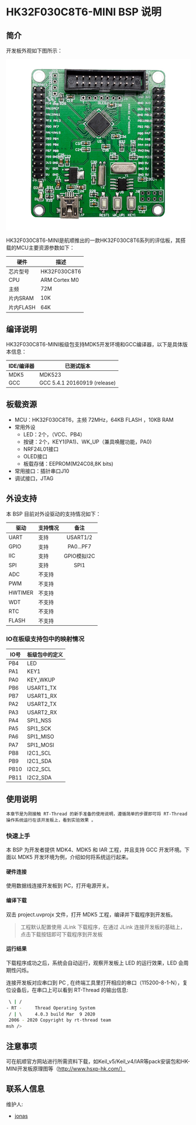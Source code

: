# HK32F030C8T6-MINI BSP 说明

## 简介

开发板外观如下图所示：

![board](figures/board.jpg)

HK32F030C8T6-MINI是航顺推出的一款HK32F030C8T6系列的评估板，其搭载的MCU主要资源参数如下：

| 硬件      | 描述          |
| --------- | ------------- |
| 芯片型号  | HK32F030C8T6  |
| CPU       | ARM Cortex M0 |
| 主频      | 72M           |
| 片内SRAM  | 10K           |
| 片内FLASH | 64K           |

## 编译说明

HK32F030C8T6-MINI板级包支持MDK5开发环境和GCC编译器，以下是具体版本信息：

| IDE/编译器 | 已测试版本                   |
| ---------- | ---------------------------- |
| MDK5       | MDK523                       |
| GCC        | GCC 5.4.1 20160919 (release) |

## 板载资源

- MCU：HK32F030C8T6，主频 72MHz，64KB FLASH ，10KB RAM
- 常用外设
  - LED：2个，（VCC、PB4）
  - 按键：2个，KEY1(PA1)、WK_UP（兼具唤醒功能，PA0)
  - NRF24L01接口
  - OLED接口
  - 板载存储：EEPROM(M24C08,8K bits)
- 常用接口：插针串口J10
- 调试接口，JTAG

## 外设支持

本 BSP 目前对外设驱动的支持情况如下：

| 驱动    | 支持情况 |    备注     |
| ------- | -------- | :---------: |
| UART    | 支持     |  USART1/2   |
| GPIO    | 支持     |  PA0...PF7  |
| IIC     | 支持     | GPIO模拟I2C |
| SPI     | 支持     |    SPI1     |
| ADC     | 不支持   |             |
| PWM     | 不支持   |             |
| HWTIMER | 不支持   |             |
| WDT     | 不支持   |             |
| RTC     | 不支持   |             |
| FLASH   | 不支持   |             |

### IO在板级支持包中的映射情况

| IO号 | 板级包中的定义 |
| ---- | -------------- |
| PB4  | LED            |
| PA1  | KEY1           |
| PA0  | KEY_WKUP       |
| PB6  | USART1_TX      |
| PB7  | USART1_RX      |
| PA2  | USART2_TX      |
| PA3  | USART2_RX      |
| PA4  | SPI1_NSS       |
| PA5  | SPI1_SCK       |
| PA6  | SPI1_MISO      |
| PA7  | SPI1_MOSI      |
| PB8  | I2C1_SCL       |
| PB9  | I2C1_SDA       |
| PB10  | I2C2_SCL       |
| PB11  | I2C2_SDA       |

## 使用说明

    本章节是为刚接触 RT-Thread 的新手准备的使用说明，遵循简单的步骤即可将 RT-Thread 操作系统运行在该开发板上，看到实验效果 。

### 快速上手

本 BSP 为开发者提供 MDK4、MDK5 和 IAR 工程，并且支持 GCC 开发环境。下面以 MDK5 开发环境为例，介绍如何将系统运行起来。

#### 硬件连接

使用数据线连接开发板到 PC，打开电源开关。

#### 编译下载

双击 project.uvprojx 文件，打开 MDK5 工程，编译并下载程序到开发板。

> 工程默认配置使用 JLink 下载程序，在通过 JLink 连接开发板的基础上，点击下载按钮即可下载程序到开发板

#### 运行结果

下载程序成功之后，系统会自动运行，观察开发板上 LED 的运行效果，LED 会周期性闪烁。

连接开发板对应串口到 PC , 在终端工具里打开相应的串口（115200-8-1-N），复位设备后，在串口上可以看到 RT-Thread 的输出信息:

```bash
 \ | /
- RT -     Thread Operating System
 / | \     4.0.3 build Mar  9 2020
 2006 - 2020 Copyright by rt-thread team
msh />
```

## 注意事项

可在航顺官方网站进行所需资料下载，如Keil_v5/Keil_v4/IAR等pack安装包和HK-MINI开发板原理图等（http://www.hsxp-hk.com/）

## 联系人信息

维护人:

- [jonas](https://github.com/JonasWen)
